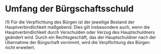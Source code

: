 # Umfang der Bürgschaftsschuld

(1) Für die Verpflichtung des Bürgen ist der jeweilige Bestand der Hauptverbindlichkeit maßgebend. Dies gilt insbesondere auch, wenn die Hauptverbindlichkeit durch Verschulden oder Verzug des Hauptschuldners geändert wird. Durch ein Rechtsgeschäft, das der Hauptschuldner nach der Übernahme der Bürgschaft vornimmt, wird die Verpflichtung des Bürgen nicht erweitert.
